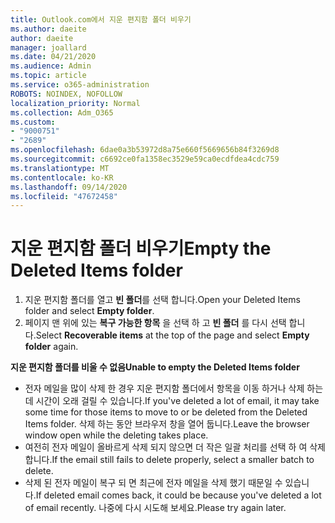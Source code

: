 ```yaml
---
title: Outlook.com에서 지운 편지함 폴더 비우기
ms.author: daeite
author: daeite
manager: joallard
ms.date: 04/21/2020
ms.audience: Admin
ms.topic: article
ms.service: o365-administration
ROBOTS: NOINDEX, NOFOLLOW
localization_priority: Normal
ms.collection: Adm_O365
ms.custom:
- "9000751"
- "2689"
ms.openlocfilehash: 6dae0a3b53972d8a75e660f5669656b84f3269d8
ms.sourcegitcommit: c6692ce0fa1358ec3529e59ca0ecdfdea4cdc759
ms.translationtype: MT
ms.contentlocale: ko-KR
ms.lasthandoff: 09/14/2020
ms.locfileid: "47672458"
---
```

# <a name="empty-the-deleted-items-folder"></a><span data-ttu-id="996c9-102">지운 편지함 폴더 비우기</span><span class="sxs-lookup"><span data-stu-id="996c9-102">Empty the Deleted Items folder</span></span>

1. <span data-ttu-id="996c9-103">지운 편지함 폴더를 열고 **빈 폴더**를 선택 합니다.</span><span class="sxs-lookup"><span data-stu-id="996c9-103">Open your Deleted Items folder and select **Empty folder**.</span></span>
2. <span data-ttu-id="996c9-104">페이지 맨 위에 있는 **복구 가능한 항목** 을 선택 하 고 **빈 폴더** 를 다시 선택 합니다.</span><span class="sxs-lookup"><span data-stu-id="996c9-104">Select **Recoverable items** at the top of the page and select **Empty folder** again.</span></span>

<span data-ttu-id="996c9-105">**지운 편지함 폴더를 비울 수 없음**</span><span class="sxs-lookup"><span data-stu-id="996c9-105">**Unable to empty the Deleted Items folder**</span></span>

- <span data-ttu-id="996c9-106">전자 메일을 많이 삭제 한 경우 지운 편지함 폴더에서 항목을 이동 하거나 삭제 하는 데 시간이 오래 걸릴 수 있습니다.</span><span class="sxs-lookup"><span data-stu-id="996c9-106">If you've deleted a lot of email, it may take some time for those items to move to or be deleted from the Deleted Items folder.</span></span> <span data-ttu-id="996c9-107">삭제 하는 동안 브라우저 창을 열어 둡니다.</span><span class="sxs-lookup"><span data-stu-id="996c9-107">Leave the browser window open while the deleting takes place.</span></span>
- <span data-ttu-id="996c9-108">여전히 전자 메일이 올바르게 삭제 되지 않으면 더 작은 일괄 처리를 선택 하 여 삭제 합니다.</span><span class="sxs-lookup"><span data-stu-id="996c9-108">If the email still fails to delete properly, select a smaller batch to delete.</span></span>
- <span data-ttu-id="996c9-109">삭제 된 전자 메일이 복구 되 면 최근에 전자 메일을 삭제 했기 때문일 수 있습니다.</span><span class="sxs-lookup"><span data-stu-id="996c9-109">If deleted email comes back, it could be because you've deleted a lot of email recently.</span></span> <span data-ttu-id="996c9-110">나중에 다시 시도해 보세요.</span><span class="sxs-lookup"><span data-stu-id="996c9-110">Please try again later.</span></span>